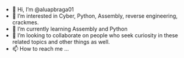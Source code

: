 - 👋 Hi, I’m @aluapbraga01
- 👀 I’m interested in Cyber, Python, Assembly, reverse engineering, 
crackmes.
- 🌱 I’m currently learning Assembly and Python
- 💞️ I’m looking to collaborate on people who seek curiosity in these related topics and other things as well.
- 📫 How to reach me ...

<!---
aluapbraga01/aluapbraga01 is a ✨ special ✨ repository because its `README.md` (this file) appears on your GitHub profile.
You can click the Preview link to take a look at your changes.
--->
